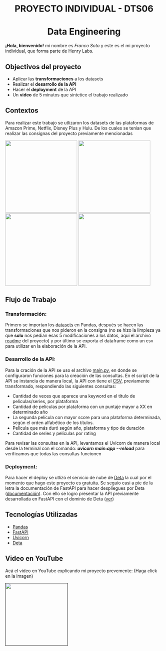 
# <h1 align=center> **PROYECTO INDIVIDUAL -  DTS06** </h1>

<h1 align=center> Data Engineering </h1>

**¡Hola, bienvenido!** mi nombre es *Franco Soto* y este es el mi proyecto individual, que forma parte de Henry Labs. 
## Objectivos del proyecto
+ Aplicar las **transformaciones** a los datasets
+ Realizar el **desarrollo de la API**
+ Hacer el **deployment** de la API
+ Un **video** de 5 minutos que sintetice el trabajo realizado

## Contextos
Para realizar este trabajo se utlizaron los datasets de las plataformas de Amazon Prime, Netflix, Disney Plus y Hulu. De los cuales se tenian que realizar las consignas del proyecto previamente mencionadas
<div>
<img src="https://i0.wp.com/codigoespagueti.com/wp-content/uploads/2020/07/Amazon-Prime-Video-Perfiles-Netflix-1.jpg?resize=1200%2C720&quality=80&ssl=1" width="230px">
<img src="https://i0.wp.com/frikispan.com/wp-content/uploads/2014/12/netflix-logo.png?resize=1200%2C720" width="230px">
<img src="https://tec.com.pe/wp-content/uploads/2021/11/logo-de-disney-plus-scaled-1.jpeg" width="230px">
<img src="https://www.streamingdigitally.com/wp-content/uploads/2022/12/hulu-featured-1-jpg-1200x720.webp" width="230px">

</div>

## Flujo de Trabajo

### Transformación:
Primero se importan los [datasets](/Datasets/) en Pandas, después se hacen las transformaciones que nos pideron en la consigna (no se hizo la limpieza ya que **solo** nos pedian esas 5 modificaciones a los datos, aqui el archivo [readme](https://github.com/HX-FNegrete/PI01-Data-Engineering/blob/main/README.md) del proyecto) y por último se exporta el dataframe como un csv para utilizar en la elaboración de la API.

### Desarrollo de la API:
Para la cración de la API se uso el archivo [main.py](/main.py), en donde se configuraron funciones para la creación de las consultas. En el script de la API se instancia de manera local, la API con tiene el [CSV](/plataformas.csv), previamente transformado, respondiendo las siguientes consultas:
+ Cantidad de veces que aparece una keyword en el título de peliculas/series, por plataforma
+ Cantidad de películas por plataforma con un puntaje mayor a XX en determinado año
+ La segunda película con mayor score para una plataforma determinada, según el orden alfabético de los títulos.
+ Película que más duró según año, plataforma y tipo de duración
+ Cantidad de series y películas por rating

Para revisar las consultas en la API, levantamos el Uvicorn de manera local desde la terminal con el comando: ***uvicorn main:app --reload***  para verificamos que todas las consultas funcionen

### Deployment:
Para hacer el deploy se utlizó el servicio de nube de [Deta](https://docs.deta.sh/docs/home/) la cual por el momento que hago este proyecto es gratuita. Se seguio casi a pie de la letra la documentación de FastAPI para hacer despliegues por Deta ([documentación](https://fastapi.tiangolo.com/deployment/deta/)). Con ello se logro presentar la API previamente desarrollada en FastAPI con el dominio de Deta ([ver](https://cbxopx.deta.dev/docs))


## Tecnologías Utilizadas
* [Pandas](https://pandas.pydata.org/)
* [FastAPI](https://fastapi.tiangolo.com/)
* [Uvicorn](https://www.uvicorn.org/)
* [Deta](https://www.deta.sh/)

## Video en YouTube
Acá el video en YouTube explicando mi proyecto prevemente: (Haga click en la imagen)

[<img src=https://www.cinco8.com/wp-content/uploads/2020/08/404.png width = "200px">]()

